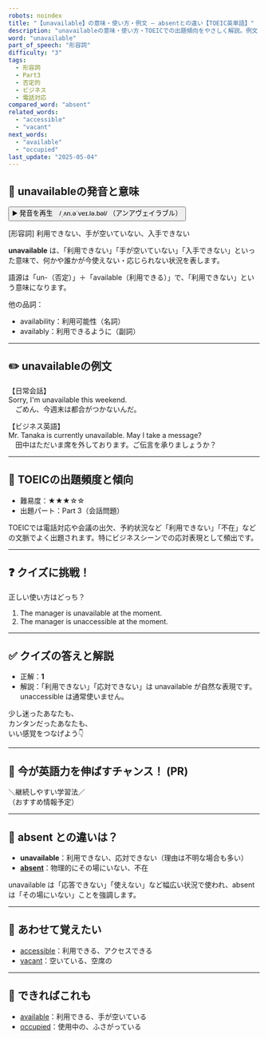 ```yaml
---
robots: noindex
title: "【unavailable】の意味・使い方・例文 ― absentとの違い【TOEIC英単語】"
description: "unavailableの意味・使い方・TOEICでの出題傾向をやさしく解説。例文・クイズ付きでabsentとの違いもわかりやすく学べます。"
word: "unavailable"
part_of_speech: "形容詞"
difficulty: "3"
tags:
  - 形容詞
  - Part3
  - 否定的
  - ビジネス
  - 電話対応
compared_word: "absent"
related_words:
  - "accessible"
  - "vacant"
next_words:
  - "available"
  - "occupied"
last_update: "2025-05-04"
---
```


## 🔰 unavailableの発音と意味

<button class="play-audio" onclick="playTTS('unavailable')">
  <span class="play-audio-main">
    ▶️ 発音を再生　/ˌʌn.əˈveɪ.lə.bəl/
  </span>
  <span class="play-audio-sub">
    （アンアヴェイラブル）
  </span>
</button>

[形容詞] 利用できない、手が空いていない、入手できない

**unavailable** は、「利用できない」「手が空いていない」「入手できない」といった意味で、何かや誰かが今使えない・応じられない状況を表します。

語源は「un-（否定）」＋「available（利用できる）」で、「利用できない」という意味になります。

他の品詞：  
- availability：利用可能性（名詞）
- availably：利用できるように（副詞）

---

## ✏️ unavailableの例文

【日常会話】  
Sorry, I'm unavailable this weekend.  
　ごめん、今週末は都合がつかないんだ。

【ビジネス英語】  
Mr. Tanaka is currently unavailable. May I take a message?  
　田中はただいま席を外しております。ご伝言を承りましょうか？

---

## 🎯 TOEICの出題頻度と傾向

- 難易度：★★★☆☆
- 出題パート：Part 3（会話問題）

TOEICでは電話対応や会議の出欠、予約状況など「利用できない」「不在」などの文脈でよく出題されます。特にビジネスシーンでの応対表現として頻出です。

---

## ❓ クイズに挑戦！

正しい使い方はどっち？

1. The manager is unavailable at the moment.  
2. The manager is unaccessible at the moment.

---

## ✅ クイズの答えと解説

- 正解：**1**
- 解説：「利用できない」「応対できない」は unavailable が自然な表現です。unaccessible は通常使いません。

少し迷ったあなたも、  
カンタンだったあなたも、  
いい感覚をつなげよう👇️

---

## 🚀 今が英語力を伸ばすチャンス！ (PR)

<div class="info-center">
＼継続しやすい学習法／<br>  
（おすすめ情報予定）
</div>

---

## 🤔  absent との違いは？

- **unavailable**：利用できない、応対できない（理由は不明な場合も多い）
- **[absent](/word/absent)**：物理的にその場にいない、不在

unavailable は「応答できない」「使えない」など幅広い状況で使われ、absent は「その場にいない」ことを強調します。

---

## 🧩 あわせて覚えたい

- [accessible](/word/accessible)：利用できる、アクセスできる
- [vacant](/word/vacant)：空いている、空席の

---

## 📖 できればこれも

- [available](/word/available)：利用できる、手が空いている
- [occupied](/word/occupied)：使用中の、ふさがっている

<!-- cvid: aid21_bid09 -->
